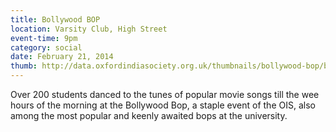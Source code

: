 ```yaml
---
title: Bollywood BOP
location: Varsity Club, High Street
event-time: 9pm
category: social
date: February 21, 2014
thumb: http://data.oxfordindiasociety.org.uk/thumbnails/bollywood-bop/bop.png
---
```


Over 200 students danced to the tunes of popular movie songs till the wee
hours of the morning at the Bollywood Bop, a staple event of the OIS, also
among the most popular and keenly awaited bops at the university.
